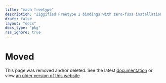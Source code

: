 ```yaml
---
title: "mach freetype"
description: "Ziggified Freetype 2 bindings with zero-fuss installation, cross compilation, and more."
draft: false
layout: "docs"
docs_type: "pkg"
rss_ignore: true
---
```


# Moved

This page was removed and/or deleted. See the latest [documentation](/docs) or view [an older version of this website](/v0.4)
